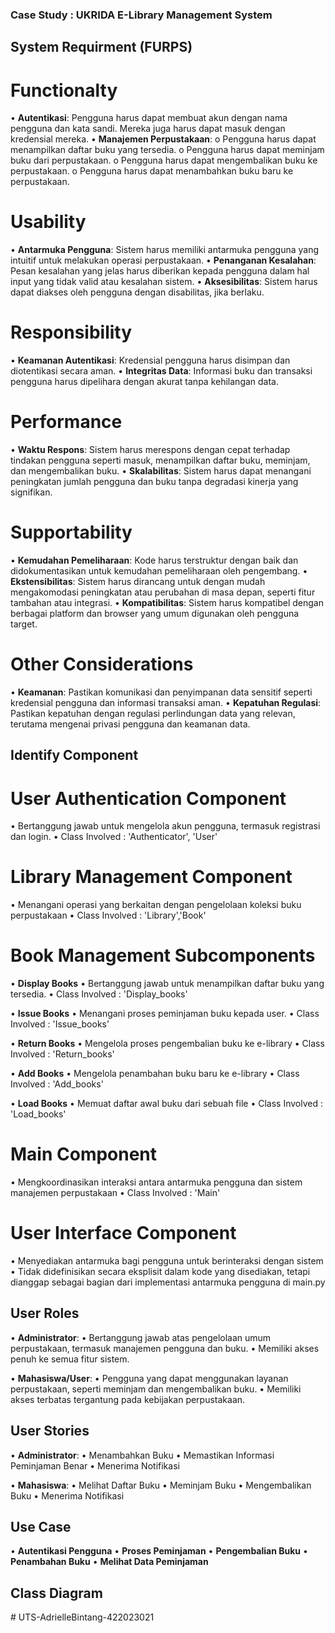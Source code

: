 ###   Case Study : UKRIDA E-Library Management System

##  System Requirment (FURPS)

#   Functionalty
•   **Autentikasi**: Pengguna harus dapat membuat akun dengan nama pengguna dan kata sandi. Mereka juga harus dapat masuk dengan kredensial mereka.
•   **Manajemen Perpustakaan**:
        o   Pengguna harus dapat menampilkan daftar buku yang tersedia.
        o   Pengguna harus dapat meminjam buku dari perpustakaan.
        o   Pengguna harus dapat mengembalikan buku ke perpustakaan.
        o   Pengguna harus dapat menambahkan buku baru ke perpustakaan.

#   Usability
•   **Antarmuka Pengguna**: Sistem harus memiliki antarmuka pengguna yang intuitif untuk melakukan operasi perpustakaan.
•   **Penanganan Kesalahan**: Pesan kesalahan yang jelas harus diberikan kepada pengguna dalam hal input yang tidak valid atau kesalahan sistem.
•   **Aksesibilitas**: Sistem harus dapat diakses oleh pengguna dengan disabilitas, jika berlaku.

#   Responsibility
•   **Keamanan Autentikasi**: Kredensial pengguna harus disimpan dan diotentikasi secara aman.
•   **Integritas Data**: Informasi buku dan transaksi pengguna harus dipelihara dengan akurat tanpa kehilangan data.

#   Performance
•   **Waktu Respons**: Sistem harus merespons dengan cepat terhadap tindakan pengguna seperti masuk, menampilkan daftar buku, meminjam, dan mengembalikan buku.
•   **Skalabilitas**: Sistem harus dapat menangani peningkatan jumlah pengguna dan buku tanpa degradasi kinerja yang signifikan.

#   Supportability
•   **Kemudahan Pemeliharaan**: Kode harus terstruktur dengan baik dan didokumentasikan untuk kemudahan pemeliharaan oleh pengembang.
•   **Ekstensibilitas**: Sistem harus dirancang untuk dengan mudah mengakomodasi peningkatan atau perubahan di masa depan, seperti fitur tambahan atau integrasi.
•   **Kompatibilitas**: Sistem harus kompatibel dengan berbagai platform dan browser yang umum digunakan oleh pengguna target.

#   Other Considerations
•   **Keamanan**: Pastikan komunikasi dan penyimpanan data sensitif seperti kredensial pengguna dan informasi transaksi aman.
•   **Kepatuhan Regulasi**: Pastikan kepatuhan dengan regulasi perlindungan data yang relevan, terutama mengenai privasi pengguna dan keamanan data.


##  Identify Component

#   User Authentication Component
•   Bertanggung jawab untuk mengelola akun pengguna, termasuk registrasi dan login.
•   Class Involved : 'Authenticator', 'User'

#   Library Management Component
•   Menangani operasi yang berkaitan dengan pengelolaan koleksi buku perpustakaan
•   Class Involved : 'Library','Book'

#   Book Management Subcomponents

•   **Display Books**
•    Bertanggung jawab untuk menampilkan daftar buku yang tersedia.
•    Class Involved : 'Display_books'

•   **Issue Books**
•    Menangani proses peminjaman buku kepada user.
•    Class Involved : 'Issue_books'

•   **Return Books**
•    Mengelola proses pengembalian buku ke e-library
•    Class Involved : 'Return_books'

•   **Add Books**
•    Mengelola penambahan buku baru ke e-library
•    Class Involved : 'Add_books'

•   **Load Books**
•    Memuat daftar awal buku dari sebuah file
•    Class Involved : 'Load_books'

#   Main Component
•   Mengkoordinasikan interaksi antara antarmuka pengguna dan sistem manajemen perpustakaan
•   Class Involved : 'Main'

#   User Interface Component
•   Menyediakan antarmuka bagi pengguna untuk berinteraksi dengan sistem
•   Tidak didefinisikan secara eksplisit dalam kode yang disediakan, tetapi dianggap sebagai bagian dari implementasi antarmuka pengguna di main.py


##  User Roles

•   **Administrator**:
        •   Bertanggung jawab atas pengelolaan umum perpustakaan, termasuk manajemen pengguna dan buku.
        •   Memiliki akses penuh ke semua fitur sistem.

•   **Mahasiswa/User**:
        •   Pengguna yang dapat menggunakan layanan perpustakaan, seperti meminjam dan mengembalikan buku.
        •   Memiliki akses terbatas tergantung pada kebijakan perpustakaan.

##  User Stories

•   **Administrator**:
        •   Menambahkan Buku
        •   Memastikan Informasi Peminjaman Benar
        •   Menerima Notifikasi
    
•   **Mahasiswa**:
        •   Melihat Daftar Buku
        •   Meminjam Buku
        •   Mengembalikan Buku
        •   Menerima Notifikasi

##  Use Case

•   **Autentikasi Pengguna**
•   **Proses Peminjaman**
•   **Pengembalian Buku**
•   **Penambahan Buku**
•   **Melihat Data Peminjaman**

##  Class Diagram

#   U T S - A d r i e l l e B i n t a n g - 4 2 2 0 2 3 0 2 1  
 